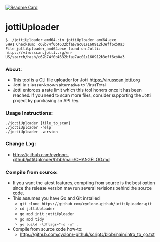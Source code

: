 [![Readme Card](https://github-readme-stats.vercel.app/api/pin/?username=cyclone-github&repo=jottiUploader&theme=gruvbox)](https://github.com/cyclone-github/)

# jottiUploader

```
$ ./jottiUploader_amd64.bin jottiUploader_amd64.exe
SHA1 Checksum: c62b74f0b4632bfae7ac01e160912b3eff6cb0a3
File jottiUploader_amd64.exe found on Jotti:
https://virusscan.jotti.org/en-US/search/hash/c62b74f0b4632bfae7ac01e160912b3eff6cb0a3
```
### About:
- This tool is a CLI file uploader for Jotti https://virusscan.jotti.org
- Jotti is a lesser-known alternative to VirusTotal
- Jotti enforces a rate limit which this tool honors once it has been reached. If you need to scan more files, consider supporting the Jotti project by purchasing an API key. 
### Usage Instructions:
```
./jottiUploader {file_to_scan}
./jottiUploader -help
./jottiUploader -version
```
### Change Log:
- https://github.com/cyclone-github/jottiUploader/blob/main/CHANGELOG.md
### Compile from source:
- If you want the latest features, compiling from source is the best option since the release version may run several revisions behind the source code.
- This assumes you have Go and Git installed
  - `git clone https://github.com/cyclone-github/jottiUploader.git`
  - `cd jottiUploader`
  - `go mod init jottiUploader`
  - `go mod tidy`
  - `go build -ldflags="-s -w" .`
- Compile from source code how-to:
  - https://github.com/cyclone-github/scripts/blob/main/intro_to_go.txt
